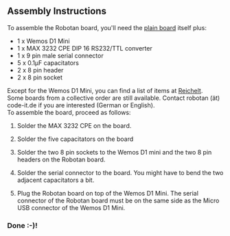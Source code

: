 <H2>Assembly Instructions</H2>
To assemble the Robotan board, you'll need the <A HREF="schematics">plain board</A> itself plus:  
<BR>
<UL>
<LI>1 x Wemos D1 Mini
<LI>1 x MAX 3232 CPE DIP 16 RS232/TTL converter
<LI>1 x 9 pin male serial connector
<LI>5 x 0.1µF capacitators
<LI>2 x 8 pin header
<LI>2 x 8 pin socket
  </UL>
Except for the Wemos D1 Mini, you can find a list of items at <A HREF="https://www.reichelt.de/my/1409494">Reichelt</A>.  
<BR>
Some boards from a collective order are still available. Contact robotan (ät) code-it.de if you are interested (German or English).
<BR>
To assemble the board, proceed as follows:
<BR>

1. Solder the MAX 3232 CPE on the board.

2. Solder the five capacitators on the board

3. Solder the two 8 pin sockets to the Wemos D1 mini and the two 8 pin headers on the Robotan board.

4. Solder the serial connector to the board. You might have to bend the two adjacent capacitators a bit.

5. Plug the Robotan board on top of the Wemos D1 Mini. The serial connector of the Robotan board must be on the same side as the Micro USB 
connector of the Wemos D1 Mini.

<H3>Done :-)!</H3>
